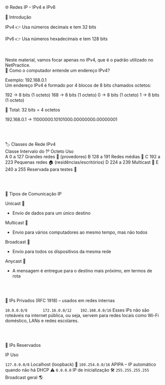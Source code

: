 🌐 Redes IP – IPv4 e IPv6

📌 Introdução

IPv4 👉 Usa números decimais e tem 32 bits

IPv6 👉 Usa números hexadecimais e tem 128 bits

<br>

Neste material, vamos focar apenas no IPv4, que é o padrão utilizado no NetPractice.
<br>
🧠 Como o computador entende um endereço IPv4?

Exemplo: 192.168.0.1
<br>
Um endereço IPv4 é formado por 4 blocos de 8 bits chamados octetos:

192 → 8 bits (1 octeto)
168 → 8 bits (1 octeto)
  0 → 8 bits (1 octeto)
  1 → 8 bits (1 octeto)
  
🔢 Total: 32 bits = 4 octetos


192.168.0.1 → 11000000.10101000.00000000.00000001


<br>
<br>

🏷️ Classes de Rede IPv4
<br>
Classe	Intervalo do 1º Octeto	Uso
<br>
A	0 a 127	Grandes redes 🏢 (provedores)
B	128 a 191	Redes médias 🏫
C	192 a 223	Pequenas redes 🏠 (residências/escritórios)
D	224 a 239	Multicast 📡
E	240 a 255	Reservada para testes 🧪


<br>
<br>

📡 Tipos de Comunicação IP

Unicast 🧍

 - Envio de dados para um único destino

Multicast 👥

 - Envio para vários computadores ao mesmo tempo, mas não todos

Broadcast 📢

 - Envio para todos os dispositivos da mesma rede

Anycast 📍

 - A mensagem é entregue para o destino mais próximo, em termos de rota


<br>
<br>


🔐 IPs Privados (RFC 1918) – usados em redes internas

`10.0.0.0/8      
172.16.0.0/12   
192.168.0.0/16`
Esses IPs não são roteáveis na internet pública, ou seja, servem para redes locais como Wi-Fi doméstico, LANs e redes escolares.


<br>
<br>


🚫 IPs Reservados

IP	Uso

`127.0.0.0/8`	Localhost (loopback) 🔁
`169.254.0.0/16`	APIPA – IP automático quando não há DHCP ⚠️
`0.0.0.0`	IP de inicialização 🛠️
`255.255.255.255`	Broadcast geral 🌎
